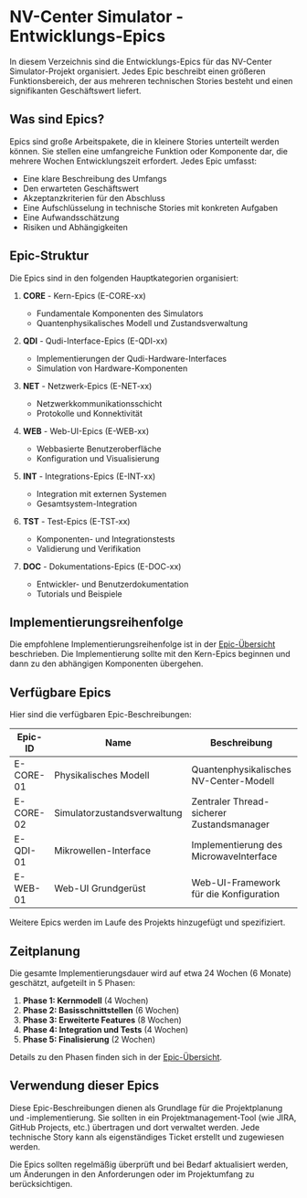 # NV-Center Simulator - Entwicklungs-Epics

In diesem Verzeichnis sind die Entwicklungs-Epics für das NV-Center Simulator-Projekt organisiert. Jedes Epic beschreibt einen größeren Funktionsbereich, der aus mehreren technischen Stories besteht und einen signifikanten Geschäftswert liefert.

## Was sind Epics?

Epics sind große Arbeitspakete, die in kleinere Stories unterteilt werden können. Sie stellen eine umfangreiche Funktion oder Komponente dar, die mehrere Wochen Entwicklungszeit erfordert. Jedes Epic umfasst:

- Eine klare Beschreibung des Umfangs
- Den erwarteten Geschäftswert
- Akzeptanzkriterien für den Abschluss
- Eine Aufschlüsselung in technische Stories mit konkreten Aufgaben
- Eine Aufwandsschätzung
- Risiken und Abhängigkeiten

## Epic-Struktur

Die Epics sind in den folgenden Hauptkategorien organisiert:

1. **CORE** - Kern-Epics (E-CORE-xx)
   - Fundamentale Komponenten des Simulators
   - Quantenphysikalisches Modell und Zustandsverwaltung

2. **QDI** - Qudi-Interface-Epics (E-QDI-xx)
   - Implementierungen der Qudi-Hardware-Interfaces
   - Simulation von Hardware-Komponenten

3. **NET** - Netzwerk-Epics (E-NET-xx)
   - Netzwerkkommunikationsschicht
   - Protokolle und Konnektivität

4. **WEB** - Web-UI-Epics (E-WEB-xx)
   - Webbasierte Benutzeroberfläche
   - Konfiguration und Visualisierung

5. **INT** - Integrations-Epics (E-INT-xx)
   - Integration mit externen Systemen
   - Gesamtsystem-Integration

6. **TST** - Test-Epics (E-TST-xx)
   - Komponenten- und Integrationstests
   - Validierung und Verifikation

7. **DOC** - Dokumentations-Epics (E-DOC-xx)
   - Entwickler- und Benutzerdokumentation
   - Tutorials und Beispiele

## Implementierungsreihenfolge

Die empfohlene Implementierungsreihenfolge ist in der [Epic-Übersicht](EPIC_OVERVIEW.md) beschrieben. Die Implementierung sollte mit den Kern-Epics beginnen und dann zu den abhängigen Komponenten übergehen.

## Verfügbare Epics

Hier sind die verfügbaren Epic-Beschreibungen:

| Epic-ID | Name | Beschreibung | Datei |
|---------|------|-------------|-------|
| E-CORE-01 | Physikalisches Modell | Quantenphysikalisches NV-Center-Modell | [E-CORE-01_Physikalisches_Modell.md](E-CORE-01_Physikalisches_Modell.md) |
| E-CORE-02 | Simulatorzustandsverwaltung | Zentraler Thread-sicherer Zustandsmanager | [E-CORE-02_Simulatorzustandsverwaltung.md](E-CORE-02_Simulatorzustandsverwaltung.md) |
| E-QDI-01 | Mikrowellen-Interface | Implementierung des MicrowaveInterface | [E-QDI-01_Mikrowellen_Interface.md](E-QDI-01_Mikrowellen_Interface.md) |
| E-WEB-01 | Web-UI Grundgerüst | Web-UI-Framework für die Konfiguration | [E-WEB-01_Web_UI_Grundgeruest.md](E-WEB-01_Web_UI_Grundgeruest.md) |

Weitere Epics werden im Laufe des Projekts hinzugefügt und spezifiziert.

## Zeitplanung

Die gesamte Implementierungsdauer wird auf etwa 24 Wochen (6 Monate) geschätzt, aufgeteilt in 5 Phasen:

1. **Phase 1: Kernmodell** (4 Wochen)
2. **Phase 2: Basisschnittstellen** (6 Wochen)
3. **Phase 3: Erweiterte Features** (8 Wochen)
4. **Phase 4: Integration und Tests** (4 Wochen)
5. **Phase 5: Finalisierung** (2 Wochen)

Details zu den Phasen finden sich in der [Epic-Übersicht](EPIC_OVERVIEW.md).

## Verwendung dieser Epics

Diese Epic-Beschreibungen dienen als Grundlage für die Projektplanung und -implementierung. Sie sollten in ein Projektmanagement-Tool (wie JIRA, GitHub Projects, etc.) übertragen und dort verwaltet werden. Jede technische Story kann als eigenständiges Ticket erstellt und zugewiesen werden.

Die Epics sollten regelmäßig überprüft und bei Bedarf aktualisiert werden, um Änderungen in den Anforderungen oder im Projektumfang zu berücksichtigen.